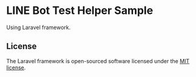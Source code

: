 # LINE Bot Test Helper Sample

Using Laravel framework.


## License

The Laravel framework is open-sourced software licensed under the [MIT license](http://opensource.org/licenses/MIT).
